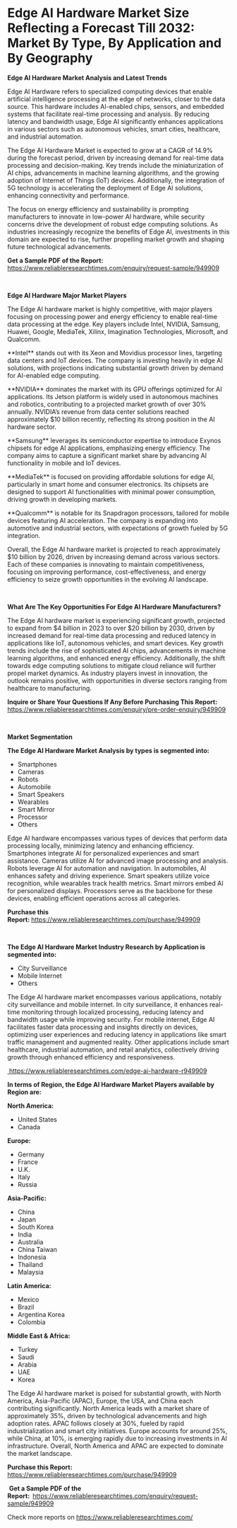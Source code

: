 <p><h1>Edge AI Hardware Market Size Reflecting a Forecast Till 2032: Market By Type, By Application and By Geography</h1></p><p><strong>Edge AI Hardware Market Analysis and Latest Trends</strong></p>
<p><p>Edge AI Hardware refers to specialized computing devices that enable artificial intelligence processing at the edge of networks, closer to the data source. This hardware includes AI-enabled chips, sensors, and embedded systems that facilitate real-time processing and analysis. By reducing latency and bandwidth usage, Edge AI significantly enhances applications in various sectors such as autonomous vehicles, smart cities, healthcare, and industrial automation.</p><p>The Edge AI Hardware Market is expected to grow at a CAGR of 14.9% during the forecast period, driven by increasing demand for real-time data processing and decision-making. Key trends include the miniaturization of AI chips, advancements in machine learning algorithms, and the growing adoption of Internet of Things (IoT) devices. Additionally, the integration of 5G technology is accelerating the deployment of Edge AI solutions, enhancing connectivity and performance.</p><p>The focus on energy efficiency and sustainability is prompting manufacturers to innovate in low-power AI hardware, while security concerns drive the development of robust edge computing solutions. As industries increasingly recognize the benefits of Edge AI, investments in this domain are expected to rise, further propelling market growth and shaping future technological advancements.</p></p>
<p><strong>Get a Sample PDF of the Report:&nbsp;</strong> <a href="https://www.reliableresearchtimes.com/enquiry/request-sample/949909?utm_campaign=3287&utm_medium=2&utm_source=Github&utm_content=ia&utm_term=05032025&utm_id=edge-ai-hardware">https://www.reliableresearchtimes.com/enquiry/request-sample/949909</a></p>
<p>&nbsp;</p>
<p><strong>Edge AI Hardware Major Market Players</strong></p>
<p><p>The Edge AI hardware market is highly competitive, with major players focusing on processing power and energy efficiency to enable real-time data processing at the edge. Key players include Intel, NVIDIA, Samsung, Huawei, Google, MediaTek, Xilinx, Imagination Technologies, Microsoft, and Qualcomm.</p><p>**Intel** stands out with its Xeon and Movidius processor lines, targeting data centers and IoT devices. The company is investing heavily in edge AI solutions, with projections indicating substantial growth driven by demand for AI-enabled edge computing.</p><p>**NVIDIA** dominates the market with its GPU offerings optimized for AI applications. Its Jetson platform is widely used in autonomous machines and robotics, contributing to a projected market growth of over 30% annually. NVIDIA’s revenue from data center solutions reached approximately $10 billion recently, reflecting its strong position in the AI hardware sector.</p><p>**Samsung** leverages its semiconductor expertise to introduce Exynos chipsets for edge AI applications, emphasizing energy efficiency. The company aims to capture a significant market share by advancing AI functionality in mobile and IoT devices.</p><p>**MediaTek** is focused on providing affordable solutions for edge AI, particularly in smart home and consumer electronics. Its chipsets are designed to support AI functionalities with minimal power consumption, driving growth in developing markets.</p><p>**Qualcomm** is notable for its Snapdragon processors, tailored for mobile devices featuring AI acceleration. The company is expanding into automotive and industrial sectors, with expectations of growth fueled by 5G integration.</p><p>Overall, the Edge AI hardware market is projected to reach approximately $10 billion by 2026, driven by increasing demand across various sectors. Each of these companies is innovating to maintain competitiveness, focusing on improving performance, cost-effectiveness, and energy efficiency to seize growth opportunities in the evolving AI landscape.</p></p>
<p>&nbsp;</p>
<p><strong>What Are The Key Opportunities For Edge AI Hardware Manufacturers?</strong></p>
<p><p>The Edge AI hardware market is experiencing significant growth, projected to expand from $4 billion in 2023 to over $20 billion by 2030, driven by increased demand for real-time data processing and reduced latency in applications like IoT, autonomous vehicles, and smart devices. Key growth trends include the rise of sophisticated AI chips, advancements in machine learning algorithms, and enhanced energy efficiency. Additionally, the shift towards edge computing solutions to mitigate cloud reliance will further propel market dynamics. As industry players invest in innovation, the outlook remains positive, with opportunities in diverse sectors ranging from healthcare to manufacturing.</p></p>
<p><strong>Inquire or Share Your Questions If Any Before Purchasing This Report:</strong> <a href="https://www.reliableresearchtimes.com/enquiry/pre-order-enquiry/949909?utm_campaign=3287&utm_medium=2&utm_source=Github&utm_content=ia&utm_term=05032025&utm_id=edge-ai-hardware">https://www.reliableresearchtimes.com/enquiry/pre-order-enquiry/949909</a></p>
<p>&nbsp;</p>
<p><strong>Market Segmentation</strong></p>
<p><strong>The Edge AI Hardware Market Analysis by types is segmented into:</strong></p>
<p><ul><li>Smartphones</li><li>Cameras</li><li>Robots</li><li>Automobile</li><li>Smart Speakers</li><li>Wearables</li><li>Smart Mirror</li><li>Processor</li><li>Others</li></ul></p>
<p><p>Edge AI hardware encompasses various types of devices that perform data processing locally, minimizing latency and enhancing efficiency. Smartphones integrate AI for personalized experiences and smart assistance. Cameras utilize AI for advanced image processing and analysis. Robots leverage AI for automation and navigation. In automobiles, AI enhances safety and driving experience. Smart speakers utilize voice recognition, while wearables track health metrics. Smart mirrors embed AI for personalized displays. Processors serve as the backbone for these devices, enabling efficient operations across all categories.</p></p>
<p><strong>Purchase this Report:&nbsp;</strong><a href="https://www.reliableresearchtimes.com/purchase/949909?utm_campaign=3287&utm_medium=2&utm_source=Github&utm_content=ia&utm_term=05032025&utm_id=edge-ai-hardware">https://www.reliableresearchtimes.com/purchase/949909</a></p>
<p>&nbsp;</p>
<p><strong>The Edge AI Hardware Market Industry Research by Application is segmented into:</strong></p>
<p><ul><li>City Surveillance</li><li>Mobile Internet</li><li>Others</li></ul></p>
<p><p>The Edge AI hardware market encompasses various applications, notably city surveillance and mobile internet. In city surveillance, it enhances real-time monitoring through localized processing, reducing latency and bandwidth usage while improving security. For mobile internet, Edge AI facilitates faster data processing and insights directly on devices, optimizing user experiences and reducing latency in applications like smart traffic management and augmented reality. Other applications include smart healthcare, industrial automation, and retail analytics, collectively driving growth through enhanced efficiency and responsiveness.</p></p>
<p><a href="https://www.reliableresearchtimes.com/edge-ai-hardware-r949909?utm_campaign=3287&utm_medium=2&utm_source=Github&utm_content=ia&utm_term=05032025&utm_id=edge-ai-hardware">&nbsp;https://www.reliableresearchtimes.com/edge-ai-hardware-r949909</a></p>
<p><strong>In terms of Region, the Edge AI Hardware Market Players available by Region are:</strong></p>
<p>
    <p> <strong> North America: </strong>
        <ul>
            <li>United States</li>
            <li>Canada</li>
        </ul>
        </p> 
    <p> <strong> Europe: </strong>
        <ul>
            <li>Germany</li>
            <li>France</li>
            <li>U.K.</li>
            <li>Italy</li>
            <li>Russia</li>
        </ul>
        </p> 
    <p> <strong> Asia-Pacific: </strong>
        <ul>
            <li>China</li>
            <li>Japan</li>
            <li>South Korea</li>
            <li>India</li>
            <li>Australia</li>
            <li>China Taiwan</li>
            <li>Indonesia</li>
            <li>Thailand</li>
            <li>Malaysia</li>
        </ul>
        </p> 
    <p> <strong> Latin America: </strong>
        <ul>
            <li>Mexico</li>
            <li>Brazil</li>
            <li>Argentina Korea</li>
            <li>Colombia</li>
        </ul>
        </p> 
    <p> <strong> Middle East & Africa: </strong>
        <ul>
            <li>Turkey</li>
            <li>Saudi</li>
            <li>Arabia</li>
            <li>UAE</li>
            <li>Korea</li>
        </ul>
    </p>
    </p>
<p><p>The Edge AI hardware market is poised for substantial growth, with North America, Asia-Pacific (APAC), Europe, the USA, and China each contributing significantly. North America leads with a market share of approximately 35%, driven by technological advancements and high adoption rates. APAC follows closely at 30%, fueled by rapid industrialization and smart city initiatives. Europe accounts for around 25%, while China, at 10%, is emerging rapidly due to increasing investments in AI infrastructure. Overall, North America and APAC are expected to dominate the market landscape.</p></p>
<p><strong>Purchase this Report: </strong><a href="https://www.reliableresearchtimes.com/purchase/949909?utm_campaign=3287&utm_medium=2&utm_source=Github&utm_content=ia&utm_term=05032025&utm_id=edge-ai-hardware">https://www.reliableresearchtimes.com/purchase/949909</a></p>
<p>&nbsp;<strong>Get a Sample PDF of the Report:&nbsp;&nbsp;</strong><a href="https://www.reliableresearchtimes.com/enquiry/request-sample/949909?utm_campaign=3287&utm_medium=2&utm_source=Github&utm_content=ia&utm_term=05032025&utm_id=edge-ai-hardware">https://www.reliableresearchtimes.com/enquiry/request-sample/949909</a></p>
<p><strong></strong></p>
<p>Check more reports on <a href="https://www.reliableresearchtimes.com/?utm_campaign=3287&utm_medium=2&utm_source=Github&utm_content=ia&utm_term=05032025&utm_id=edge-ai-hardware">https://www.reliableresearchtimes.com/</a></p>